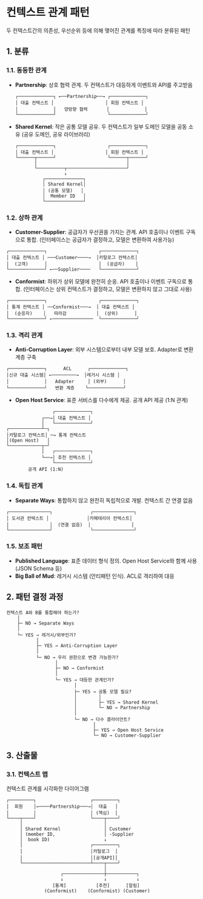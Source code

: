 # 컨텍스트 관계 패턴
두 컨텍스트간의 의존성, 우선순위 등에 의해 맺어진 관계를 특징에 따라 분류된 패턴

## 1. 분류
### 1.1. 동등한 관계
- **Partnership**: 상호 협력 관계. 두 컨텍스트가 대등하게 이벤트와 API를 주고받음
    ```
    ┌─────────────┐ ←──Partnership──→ ┌─────────────┐
    │ 대출 컨텍스트 │                   │ 회원 컨텍스트 │
    │             │   양방향 협력       │             │
    └─────────────┘                   └─────────────┘
    ```
- **Shared Kernel**: 작은 공통 모델 공유. 두 컨텍스트가 일부 도메인 모델을 공동 소유 (공유 도메인, 공유 라이브러리)
    ```
    ┌─────────────┐                   ┌─────────────┐
    │ 대출 컨텍스트 │                   │ 회원 컨텍스트 │
    └──────┬──────┘                   └──────┬──────┘
           │                                 │
           └──────────┬──────────────────────┘
                      ↓
              ┌──────────────┐
              │ Shared Kernel│
              │ (공통 모델)   │
              │  Member ID   │
              └──────────────┘
    ```

### 1.2. 상하 관계
- **Customer-Supplier**: 공급자가 우선권을 가지는 관계. API 호출이나 이벤트 구독으로 통합. (인터페이스는 공급자가 결정하고, 모델은 변환하여 사용가능)
```
┌─────────────┐                   ┌─────────────┐
│ 대출 컨텍스트 │ ───Customer────→  │카탈로그 컨텍스트│
│  (고객)      │                   │  (공급자)    │
└─────────────┘ ←──Supplier────   └─────────────┘
```

- **Conformist**: 하위가 상위 모델에 완전히 순응. API 호출이나 이벤트 구독으로 통합. (인터페이스는 상위 컨텍스트가 결정하고, 모델은 변환하지 않고 그대로 사용)
```
┌─────────────┐                   ┌─────────────┐
│ 통계 컨텍스트 │ ──Conformist───→  │ 대출 컨텍스트 │
│  (순응자)    │   따라감           │  (상위)      │
└─────────────┘ ←───────────────  └─────────────┘
```

### 1.3. 격리 관계
- **Anti-Corruption Layer**: 외부 시스템으로부터 내부 모델 보호. Adapter로 변환 계층 구축
```
┌─────────────┐      ACL      ┌─────────────┐
│신규 대출 시스템│ ←─────────→  │레거시 시스템 │
│             │   Adapter     │ (외부)      │
└─────────────┘   변환 계층    └─────────────┘
```
- **Open Host Service**: 표준 서비스를 다수에게 제공. 공개 API 제공 (1:N 관계)
```
                 ┌─────────────┐
             ┌──→│ 대출 컨텍스트 │
             │   └─────────────┘
┌────────────┴─┐
│카탈로그 컨텍스트│ ─→ 통계 컨텍스트
│(Open Host)   │
└────────────┬─┘
             │   ┌─────────────┐
             └──→│ 추천 컨텍스트 │
                 └─────────────┘
        공개 API (1:N)
```


### 1.4. 독립 관계
- **Separate Ways**: 통합하지 않고 완전히 독립적으로 개발. 컨텍스트 간 연결 없음
```
┌───────────────┐              ┌───────────────┐
│ 도서관 컨텍스트 │              │카페테리아 컨텍스트│
│               │  (연결 없음)  │               │
└───────────────┘              └───────────────┘
```

### 1.5. 보조 패턴
- **Published Language**: 표준 데이터 형식 정의. Open Host Service와 함께 사용 (JSON Schema 등)
- **Big Ball of Mud**: 레거시 시스템 (안티패턴 인식). ACL로 격리하여 대응


## 2. 패턴 결정 과정
```
컨텍스트 A와 B를 통합해야 하는가?
    │
    ├─ NO → Separate Ways
    │
    └─ YES → 레거시/외부인가?
           │
           ├─ YES → Anti-Corruption Layer
           │
           └─ NO → 우리 권한으로 변경 가능한가?
                  │
                  ├─ NO → Conformist
                  │
                  └─ YES → 대등한 관계인가?
                         │
                         ├─ YES → 공통 모델 필요?
                         │        │
                         │        ├─ YES → Shared Kernel
                         │        └─ NO → Partnership
                         │
                         └─ NO → 다수 클라이언트?
                                │
                                ├─ YES → Open Host Service
                                └─ NO → Customer-Supplier
```

## 3. 산출물
### 3.1. 컨텍스트 맵
컨텍스트 관계를 시각화한 다이어그램
```
┌─────────┐                    ┌─────────┐
│  회원    │←────Partnership───→│  대출   │
│         │                    │ (핵심)  │
└────┬────┘                    └────┬────┘
     │                              │
     │ Shared Kernel                │ Customer
     │ (member ID,                  │ -Supplier
     │  book ID)                    ↓
     │                         ┌─────────┐
     │                         │카탈로그  │
     │                         │[공개API]│
     └─────────────────────────┴────┬────┘
                                    │
                    ┌───────────────┼───────────┐
                    ↓               ↓           ↓
                 [통계]           [추천]      [알림]
              (Conformist)    (Conformist) (Customer)
```